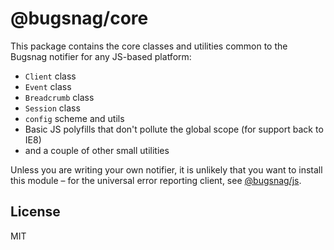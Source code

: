 # @bugsnag/core

This package contains the core classes and utilities common to the Bugsnag notifier for any JS-based platform:

- `Client` class
- `Event` class
- `Breadcrumb` class
- `Session` class
- `config` scheme and utils
- Basic JS polyfills that don't pollute the global scope (for support back to IE8)
- and a couple of other small utilities

Unless you are writing your own notifier, it is unlikely that you want to install this module – for the universal error reporting client, see [@bugsnag/js](../js).

## License
MIT
